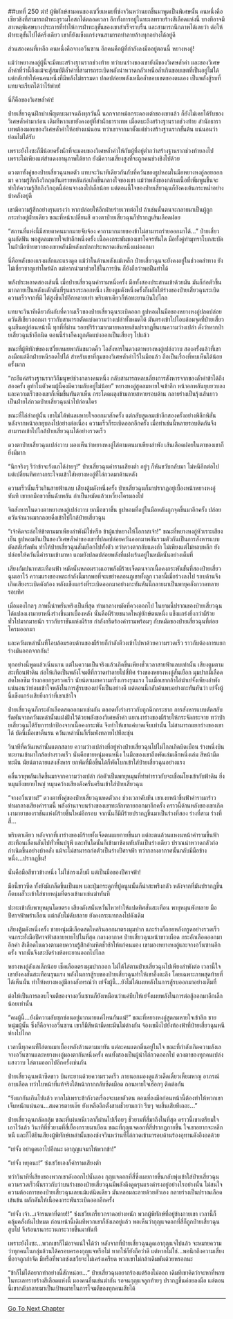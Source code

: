 ##บทที่ 250 ฆ่า!
ผู้พิทักษ์สามคนของเซวี่ยเหมยที่ซ่งจวินหว่านยกขึ้นมาพูดเป็นพิเศษนั้น คนหนึ่งคือเซียวชิงที่สามารถฝ่าทะลุรวมโอสถได้ตลอดเวลา อีกทั้งการอยู่ในทะเลทรายร้างสีเลือดแห่งนี้ บางทีอาจมีสาเหตุพิเศษบางประการที่ทำให้การฝ่าทะลุขั้นของเขาสำเร็จราบรื่น และสามารถนึกภาพได้เลยว่า ต่อให้ฝ่าทะลุขั้นไปได้ครึ่งเดียว เขาก็ยังแข็งแกร่งจนสามารถทำลายล้างทุกอย่างได้อยู่ดี

ส่วนสองคนที่เหลือ คนหนึ่งคือจางอวิ๋นซาน อีกคนคือผู้ที่กำลังลงมืออยู่ตอนนี้ หยางหงอู่!

แม้ว่าหยางหงอู่ผู้นี้จะมีตบะสร้างฐานรากช่วงท้าย ทว่าบนร่างของเขายังมีของวิเศษล้ำค่า และของวิเศษล้ำค่าที่ว่านี้ถึงแม้จะสู้สมบัติล้ำค่าที่สามารถระเบิดพลังน่าหวาดกลัวเหนือล้ำเกินขอบเขตที่เป็นอยู่ไม่ได้ แต่กลับทำให้คนคนหนึ่งที่มีพลังไม่ธรรมดา ปลดปล่อยพลังเหนือล้ำขอบเขตของตนเอง เป็นพลังสู้รบที่แทบจะเรียกได้ว่าไร้พ่าย!

นี่ก็คือของวิเศษล้ำค่า!

ป๋ายเสี่ยวฉุนฝึกบำเพ็ญตบะมาจนถึงทุกวันนี้ นอกจากหม้อกระดองเต่าของเขาแล้ว ก็ยังไม่เคยได้รับของวิเศษล้ำค่ามาก่อน เดิมทีหากเขายังคงอยู่ที่สำนักธาราเทพ เมื่อตบะถึงสร้างฐานรากช่วงท้าย สำนักธาราเทพต้องมอบของวิเศษล้ำค่าให้อย่างแน่นอน ทว่าเขาจากมาตั้งแต่ช่วงสร้างฐานรากขั้นต้น แน่นอนว่าย่อมไม่ได้รับ

เพราะยังไงซะก็มีน้อยครั้งนักที่จะมอบของวิเศษล้ำค่าให้กับผู้ที่อยู่ต่ำกว่าสร้างฐานรากช่วงท้ายลงไป เพราะไม่เพียงแต่สำแดงอานุภาพได้ยาก ยังมีความเสี่ยงสูงที่จะถูกคนช่วงชิงไปด้วย

ดวงตาทั้งคู่ของป๋ายเสี่ยวฉุนหดตัว แทบจะวินาทีเดียวกันกับที่ควันของธูปหอมในมือหยางหงอู่ลอยออกมา ความรู้สึกถึงวิกฤตอันตรายพลันก่อเกิดขึ้นกลางใจของเขา แม้ว่าพลังของกล้ามเนื้อที่เพิ่มพูนขึ้นจะทำให้ความรู้สึกถึงวิกฤตนี้อ่อนจางลงไปเล็กน้อย แต่ตอนนี้ใจของป๋ายเสี่ยวฉุนก็ยังคงเต้นกระหน่ำอย่างบ้าคลั่งอยู่ดี

เขามีความรู้สึกอย่างรุนแรงว่า หากปล่อยให้อีกฝ่ายร่ายเวทต่อไป ถ้าเช่นนั้นตนจะกลายมาเป็นผู้ถูกกระทำอยู่ฝ่ายเดียว ขณะที่หน้าเปลี่ยนสี ดวงตาป๋ายเสี่ยวฉุนก็ปรากฏเส้นเลือดฝอย

“สถานที่แห่งนี้มีสายตาคนมากมายจับจ้อง คาถามากมายของข้าไม่สามารถร่ายออกมาได้...” ป๋ายเสี่ยวฉุนกัดฟัน พอสูดลมหายใจเข้าลึกหนึ่งครั้ง เนื้อคงกระพันของเขาโคจรทันใด มือทั้งคู่ทำมุทราโบกสะบัด ในฝ่ามือซ้ายขวาของเขาพลันมีพลังแปลกประหลาดเส้นหนึ่งแผ่ออกมา

นี่คือพลังของแรงผลักและแรงดูด แม้ว่าในด้านพลังแม่เหล็ก ป๋ายเสี่ยวฉุนจะยังคงอยู่ในช่วงคลำทาง ยังไม่เชี่ยวชาญเท่าไหร่นัก แต่หากนำมาช่วยใช้ในการบิน ก็ยังถือว่าพอฝืนทำได้

พลังประหลาดสองเส้นนี้ เมื่อป๋ายเสี่ยวฉุนคำรามหนึ่งครั้ง มือทั้งสองประสานเข้าด้วยมัน มันก็ก่อตัวขึ้นมากลายเป็นพลังผลักดันที่รุนแรงระลอกหนึ่ง เสียงตูมดังหนึ่งครั้งก็ผลักให้ร่างของป๋ายเสี่ยวฉุนระเบิดความเร็วจากที่มี ไต่สูงขึ้นไปอีกหลายเท่า พริบตาเดียวก็ห้อทะยานบินไปไกล

แทบจะวินาทีเดียวกันกับที่ความเร็วของป๋ายเสี่ยวฉุนระเบิดออก ธูปหอมในมือของหยางหงอู่ปลดปล่อยควันสีเขียวออกมา ราวกับสามารถตัดแบ่งความว่างเปล่าทั้งหมดได้ มันตรงเข้าไปโอบล้อมจุดที่ป๋ายเสี่ยวฉุนยืนอยู่ก่อนหน้านี้ ทุกที่ที่ผ่าน รอยปริร้าวมากมายหลายเส้นปรากฏขึ้นบนความว่างเปล่า ดั่งว่าหากป๋ายเสี่ยวฉุนช้าอีกนิด ตอนนี้ร่างก็คงถูกตัดแบ่งออกเป็นเสี่ยงๆ ไปแล้ว

ขณะที่ผู้พิทักษ์ของเซวี่ยเหมยพากันขมวดคิ้ว ไอสังหารในดวงตาหยางหงอู่เปล่งวาบ สองครั้งแล้วที่เขาลงมือแต่อีกฝ่ายหนีรอดไปได้ สำหรับเขาที่กุมของวิเศษล้ำค่าไว้ในมือแล้ว ถือเป็นเรื่องที่พบเห็นได้น้อยครั้งมาก

“กะอีแค่สร้างฐานรากวิถีมนุษย์ช่วงกลางคนหนึ่ง กลับสามารถหลบเลี่ยงการสังหารจากของล้ำค่าข้าได้ถึงสองครั้ง ดูท่าในตัวคนผู้นี้คงมีความลับอยู่ไม่น้อย” หยางหงอู่สูดลมหายใจเข้าลึก หน้าอกพลันยุบยวบลง และความเร็วของเขาก็เพิ่มขึ้นทันตาเห็น กระโดดผลุงข้ามกายสหายรอบด้าน กลายร่างเป็นรุ้งเส้นยาว เป็นฝ่ายไล่กวดป๋ายเสี่ยวฉุนนำไปก่อนใคร

ขณะที่ไล่ล่าอยู่นั้น เขาไม่ได้พ่นลมหายใจออกมาสักครั้ง แต่กลับสูดลมเข้าอีกสองครั้งอย่างพิลึกพิลั่น หลังจากหน้าอกยุบลงไปอย่างต่อเนื่อง ความเร็วก็ระเบิดออกอีกครั้ง เมื่อทำเช่นนี้หลายรอบติดกันจึงสามารถเข้าไปใกล้ป๋ายเสี่ยวฉุนได้อย่างรวดเร็ว

ดวงตาป๋ายเสี่ยวฉุนเปล่งวาบ มองเห็นว่าหยางหงอู่ไล่ตามตนมาเพียงลำพัง เส้นเลือดฝอยในตาของเขาก็ยิ่งมีมาก

“นึกจริงๆ รึว่าข้าจะรังแกได้ง่ายๆ!” ป๋ายเสี่ยวฉุนคำรามเสียงต่ำ อยู่ๆ ก็หันขวับกลับมา ไม่หนีอีกต่อไป แต่เปลี่ยนทิศทางกระโจนเข้าใส่หยางหงอู่ที่ไล่กวดมาด้านหลัง

ความเร็วนั้นเร็วเกินสายฟ้าแลบ เสียงตู้มดังหนึ่งครั้ง ป๋ายเสี่ยวฉุนก็มาปรากฏอยู่เบื้องหน้าหยางหงอู่ทันที เขายกมือขวาขึ้นฉับพลัน กำเป็นหมัดแล้วเหวี่ยงโครมลงไป

จิตสังหารในดวงตาหยางหงอู่เปล่งวาบ ยกมือขวาขึ้น ธูปหอมที่อยู่ในมือพลันถูกจุดขึ้นมาอีกครั้ง ปล่อยควันจำนวนมากลอยดิ่งเข้าไปใกล้ป๋ายเสี่ยวฉุน

“เจ้าคิดจะล่อให้ข้าตามมาเพียงลำพังมิใช่หรือ ข้าผู้แซ่หยางให้โอกาสเจ้า!” ขณะที่หยางหงอู่หัวเราะเสียงเย็น ธูปหอมอันเป็นของวิเศษล้ำค่าของเขาที่ปลดปล่อยควันออกมาพลันรวมตัวกันเป็นการสังหารแบบตัดสลับรัดพัน ทำให้ป๋ายเสี่ยวฉุนสั่นเยือกไปทั้งตัว ทว่าดวงตากลับแดงก่ำ ไม่เพียงแต่ไม่หลบหลีก ยังปล่อยให้ควันนี้คำรามเข้ามาหา แถมยังปลดปล่อยพลังที่แฝงเร้นอยู่ในหมัดนั้นอย่างเต็มที่

เสียงกัมปนาทสะเทือนฟ้า หมัดนั้นหลอมรวมเอาพลังผีร้ายเจ็ดตนจากเนื้อคงกระพันขั้นที่สองป๋ายเสี่ยวฉุนเอาไว้ ความแรงของพละกำลังนี้มากพอที่จะเขย่าคลอนภูเขาทั้งลูก เวลานี้เมื่อร่วงลงไป รอบด้านจึงเกิดเสียงระเบิดดังก้อง พลังแข็งแกร่งที่ระเบิดออกมาอย่างกะทันหันนี้กลายมาเป็นพายุคลั่งกวาดทลายรอบทิศ

เมื่อมองไกลๆ ภาพนี้น่าพรั่นพรึงเป็นที่สุด ท่ามกลางหมัดที่ควงออกไป ในยามนี้ปราณของป๋ายเสี่ยวฉุนได้แปลงเงามายาหนึ่งร่างขึ้นมาเบื้องหลัง นั่นคือผีร้ายขนาดใหญ่ยักษ์ตนหนึ่ง แข็งแกร่งยิ่งกว่าผีร้ายทั่วไปมากมายนัก ราวกับราชันแห่งผีร้าย กำลังกรีดร้องคำรามพร้อมๆ กับหมัดของป๋ายเสี่ยวฉุนที่ต่อยโครมออกมา

และควันเหล่านั้นที่โอบล้อมรอบด้านของผีร้ายก็กำลังตีวงเข้าไปหาด้วยความรวดเร็ว ราวกับต้องการแยกร่างมันออกจากกัน!

ทุกอย่างนี้พูดแล้วเนิ่นนาน แต่ในความเป็นจริงแล้วเกิดขึ้นเพียงชั่วเวลาสายฟ้าแลบเท่านั้น เสียงตูมตามสะเทือนฟ้าดิน ก่อให้เกิดเป็นพลังโจมตีที่กวาดทำลายไปสี่ทิศ ร่างของหยางหงอู่สั่นเยือก มุมปากมีเลือดสดไหลซึม ร่างถอยกรูดรวดเร็ว นัยน์ตาเผยความกริ่งเกรงรุนแรง ในเมื่อเขากล้าไล่ฆ่าเย่จั้งเพียงลำพัง แน่นอนว่าย่อมเข้าใจพลังในการสู้รบของเย่จั้งเป็นอย่างดี แต่ตอนนี้กลับค้นพบอย่างกะทันหันว่า เย่จั้งผู้นี้แข็งแกร่งเสียยิ่งกว่าที่เขาเข้าใจ

ป๋ายเสี่ยวฉุนก็กระอักเลือดสดออกมาเช่นกัน ตลอดทั้งร่างราวกับถูกฉีกกระชาก การสังหารแบบตัดสลับรัดพันจากควันเหล่านั้นแฝงฝังไว้ด้วยพลังของวิเศษล้ำค่า แยกเงาร่างของผีร้ายให้กระจัดกระจาย ทว่าป๋ายเสี่ยวฉุนได้รับการปกป้องจากเนื้อคงกระพัน จึงทำให้เขาแค่บาดเจ็บเท่านั้น ไม่สามารถแยกร่างของเขาได้ บัดนี้เมื่อเขาดิ้นรน ควันเหล่านั้นก็เริ่มพังทลายไปทีละชุ่น

วินาทีที่ควันเหล่านั้นแตกสลาย ความว่างเปล่างที่อยู่ห่างป๋ายเสี่ยวฉุนไปไม่ไกลเกิดบิดเบือน ร่างหนึ่งบินทะยานเข้ามาใกล้อย่างรวดเร็ว นั่นคือชายหนุ่มคนหนึ่ง ในมือของเขาถือพัดเล่มเล็กหนึ่งเล่ม สีหน้ามืดทะมึน นัยน์ตาฉายแสงสังหาร ยกพัดที่มือขึ้นได้ก็พัดโบกเข้าใส่ป๋ายเสี่ยวฉุนอย่างแรง

คลื่นวายุพลันเกิดขึ้นมาจากความว่างเปล่า ก่อตัวเป็นพายุหมุนที่ทำท่าราวกับจะเชื่อมโยงเข้ากับฟ้าดิน ยิ่งหมุนยิ่งขยายใหญ่ หมุนคว้างเสียงดังครั่นครืนเข้าใส่ป๋ายเสี่ยวฉุน

“จางอวิ๋นซาน!” ดวงตาทั้งคู่ของป๋ายเสี่ยวฉุนหดตัวลง ช่วงเวลาคับขัน เขาเงยหน้าขึ้นฟ้าคำรามกร้าว ท่ามกลางเสียงคำรามนี้ พลังอำนาจบนร่างของเขาทะลักทลายออกมาอีกครั้ง คราวนี้ด้านหลังของเขาเกิดเงามายาของราชันแห่งผีร้ายขึ้นใหม่อีกรอบ จากนั้นก็มีผีร้ายปรากฏขึ้นมาเป็นร่างที่สอง ร่างที่สาม ร่างที่สี่...

พริบตาเดียว หลังจากที่เงาร่างของผีร้ายทั้งเจ็ดตนเผยกายขึ้นมา แต่ละตนล้วนแหงนหน้าคำรามขึ้นฟ้าสะเทือนเลื่อนลั่นไปทั่วพื้นปฐพี และทันใดนั้นก็เข้ามาซ้อนทับกันเป็นร่างเดียว ปราณน่าหวาดกลัวก่อกำเนิดขึ้นอย่างบ้าคลั่ง แม้จะไม่สามารถก่อตัวเป็นร่างปีศาจฟ้า ทว่ากลางอากาศนั้นกลับมีมือข้างหนึ่ง...ปรากฏขึ้น!

นั่นคือมือสีขาวข้างหนึ่ง ไม่ใช่กรงเล็บผี แต่เป็นมือของปีศาจฟ้า!

มือนี้ขาวซีด ทั้งยังมีเกล็ดขึ้นเป็นแพ และปุ่มกระดูกที่ปูดนูนนั้นก็น่าสะพรึงกลัว หลังจากที่มันปรากฏขึ้นก็ตบผลั๊วะเข้าใส่ชายหนุ่มที่ตรงเข้ามาเข่นฆ่าทันที

ปะทะเข้ากับพายุหมุนโดยตรง เสียงดังสนั่นหวั่นไหวทำให้แปดทิศสั่นสะเทือน พายุหมุนพังทลาย มือปีศาจฟ้าพร่าเลือน แต่กลับไม่ดับสลาย ยังคงกระแทกลงไปดังเดิม

เสียงตู้มดังหนึ่งครั้ง ชายหนุ่มมีเลือดสดไหลรินออกมาตรงมุมปาก และร่างก็ถอยหลังกรูดอย่างรวดเร็ว จนกระทั่งมือปีศาจฟ้าสลายหายไปในที่สุด กลางอากาศ ป๋ายเสี่ยวฉุนหน้าขาวเผือด กระอักเลือดออกมาอีกคำ สีเลือดในดวงตามอบความรู้สึกอำมหิตชั่วช้าให้แก่คนมอง เขามองหยางหงอู่และจางอวิ๋นซานอีกครั้ง จากนั้นจึงสะบัดร่างห้อทะยานออกไปไกล

หยางหงอู่ลังเลเล็กน้อย เช็ดเลือดตรงมุมปากออก ไม่ได้ไล่ตามป๋ายเสี่ยวฉุนไปเพียงลำพังต่อ เวลานี้ใจเขายังคงสั่นสะเทือนรุนแรง พลังในการสู้รบของป๋ายเสี่ยวฉุนทำให้เขาอึ้งตะลึง โดยเฉพาะภาพสุดท้ายที่ได้เห็นนั่น ทำให้หยางหงอู่มีลางสังหรณ์ว่า เย่จั้งผู้นี้...ยังไม่ได้เผยพลังในการสู้รบออกมาอย่างเต็มที่

ต่อให้เป็นการลอบโจมตีของจางอวิ๋นซานก็ยังเหมือนว่าแค่บีบให้เย่จั้งเผยพลังในการต่อสู้ออกมาอีกเล็กน้อยเท่านั้น

“คนผู้นี้...ยังมีความลับซุกซ่อนอยู่มากมายแค่ไหนกันแน่!” ขณะที่หยางหงอู่สูดลมหายใจเข้าลึก ชายหนุ่มผู้นั้น ซึ่งก็คือจางอวิ๋นซาน เขาก็มีสีหน้ามืดทะมึนไม่ต่างกัน จ้องเขม็งไปยังท้องฟ้าที่ป๋ายเสี่ยวฉุนหนีห่างไปไกล

เวลานี้ทุกคนที่ไล่ตามมาเบื้องหลังล้วนตามมาทัน แต่ละคนแตกตื่นอยู่ในใจ ขณะที่กำลังเกิดความลังเล จางอวิ๋นซานและหยางหงอู่มองตากันหนึ่งครั้ง คนทั้งสองเป็นผู้นำไล่กวดออกไป ดวงตาของทุกคนเปล่งแสงวาบ ไล่ตามออกไปอีกครั้งเช่นกัน

ป๋ายเสี่ยวฉุนหน้าซีดขาว บินทะยานด้วยความรวดเร็ว ภายนอกมองดูแล้วเด็ดเดี่ยวเหี้ยมหาญ อาภรณ์อาบเลือด ทว่าใบหน้าที่แท้จริงใต้หน้ากากกลับซีดเผือด ถอนหายใจเฮือกๆ ติดต่อกัน

“รังแกกันเกินไปแล้ว หากไม่เพราะข้ากังวลเรื่องจะเผยตัวตน ตอนที่ลงมือก่อนหน้านี้ต้องทำให้พวกเขาเจ็บหนักแน่นอน...สมควรตายเอ๊ย ยังเหลืออีกตั้งสามชั่วยามกว่า รีบๆ จบสิ้นเสียทีเถอะ...”

ป๋ายเสี่ยวฉุนกลัดกลุ้ม ขณะที่เผ่นหนีเวลาก็ผ่านไปเรื่อยๆ ชั่วยามที่สี่มาถึงในที่สุด
คราวนี้เขาเตรียมใจเอาไว้แล้ว วินาทีที่ชั่วยามที่สี่เยื้องกรายมาเยือน ขณะที่กุญแจดอกที่สี่ปรากฏกายขึ้น ใจเขาอยากจะหลีกหนี และก็ได้ยินเสียงผู้พิทักษ์เหล่านั้นของซ่งจวินหว่านที่ไล่กวดเข้ามารอบด้านร้องอุทานดังอึงอลด้วย

“เย่จั้ง อย่าดูดเอาไปอีกนะ เอากุญแจมาให้พวกข้า!”

“เย่จั้ง หยุดนะ!” ซ่งเชวียเองก็คำรามเสียงต่ำ

ทว่าวินาทีที่เสียงของพวกเขาดังออกไปนั้นเอง กุญแจดอกที่สี่ซึ่งเผยกายขึ้นกลับพุ่งเข้าใส่ป๋ายเสี่ยวฉุน ความรวดเร็วนั้นราวกับว่าบนร่างของป๋ายเสี่ยวฉุนมีพลังดึงดูดรุนแรงดำรงอยู่อย่างไรอย่างนั้น ไม่สนใจความต้องการของป๋ายเสี่ยวฉุนเลยแม้แต่นิดเดียว มันหลอมละลายด้วยตัวเอง กลายร่างเป็นปราณเลือดเข้นข้น ผลักดันให้เนื้อคงกระพันระเบิดออกอีกครั้ง

“เย่จั้ง เจ้า...เจ้ารนหาที่ตาย!!” ซ่งเชวียเกรี้ยวกราดอย่างหนัก พวกผู้พิทักษ์ที่อยู่ข้างกายเขา เวลานี้ก็คลุ้มคลั่งกันไปหมด ก่อนหน้านี้เดิมทีพวกเขาก็ลังเลอยู่แล้ว พอเห็นว่ากุญแจดอกที่สี่ก็ถูกป๋ายเสี่ยวฉุนสูบไป จึงร้อนรนกระวนกระวายขึ้นมาทันที

เพราะยังไงซะ...พวกเขาก็ไม่อาจแน่ใจได้ว่า หลังจากที่ป๋ายเสี่ยวฉุนดูดเอากุญแจไปแล้ว จะหมายความว่าทุกคนในกลุ่มล้วนได้ครอบครองกุญแจหรือไม่ หากใช่ก็ยังถือว่าดี แต่หากไม่ใช่...พอนึกถึงความเสี่ยงที่อาจถูกกำจัด มีหรือที่พวกซ่งเชวียจะไม่เคร่งเครียด พวกเขาไม่กล้าเดิมพันด้วยหรอกนะ

“ข้าก็ไม่ได้อยากทำอย่างนี้สักหน่อย...” ป๋ายเสี่ยวฉุนอยากร้องแต่ร้องไม่ออก เดิมทีเขาคิดว่าจะหาที่หลบในทะเลทรายร้างสีเลือดแห่งนี้ มองคนอื่นเข่นฆ่ากัน รอจนกุญแจลูกท้ายๆ ปรากฏขึ้นค่อยลงมือ แต่ตอนนี้เขากลับกลายมาเป็นเป้าหมายในการโจมตีของทุกคนเสียได้


------


[Go To Next Chapter]( ./68.md)